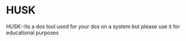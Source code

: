 # HUSK
HUSK:-Its a dos tool used for your dos on a system but please use it for educational purposes 
